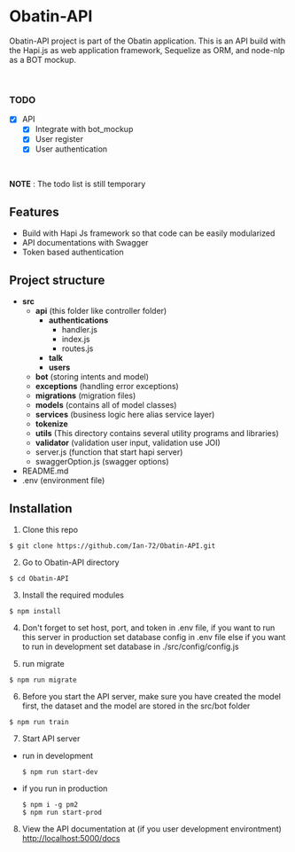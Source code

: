 # Obatin-API
Obatin-API project is part of the Obatin application. This is an API build with the Hapi.js as web application framework, Sequelize as ORM, and node-nlp as a BOT mockup.

&nbsp;

### TODO
- [x] API
  - [x] Integrate with bot_mockup
  - [x] User register
  - [x] User authentication

&nbsp;

**NOTE** : The todo list is still temporary


## Features
* Build with Hapi Js framework so that code can be easily modularized
* API documentations with Swagger
* Token based authentication

## Project structure 
* **src**
  * **api** (this folder like controller folder)
    * **authentications**
      * handler.js
      * index.js
      * routes.js
    * **talk**
    * **users**
  * **bot** (storing intents and model)
  * **exceptions** (handling error 
  exceptions)
  * **migrations** (migration files)
  * **models** (contains all of model classes)
  * **services** (business logic here alias service layer)
  * **tokenize** 
  * **utils** (This directory contains several utility programs and libraries)
  * **validator** (validation user input, validation use JOI)
  * server.js (function that start hapi server)
  * swaggerOption.js (swagger options)
* README.md
* .env (environment file)

## Installation
1) Clone this repo
```
$ git clone https://github.com/Ian-72/Obatin-API.git
```

2) Go to Obatin-API directory
```
$ cd Obatin-API
```

3) Install the required modules
```
$ npm install
```

4) Don't forget to set host, port, and token in .env file, if you want to run this server in production set database config in .env file else if you want to run in development set database in ./src/config/config.js

5) run migrate
```
$ npm run migrate
```

6) Before you start the API server, make sure you have created the model first, the dataset and the model are stored in the src/bot folder
```
$ npm run train
```

7) Start API server
  * run in development
    ```
    $ npm run start-dev
    ```
  * if you run in production
    ```
    $ npm i -g pm2
    $ npm run start-prod
    ```

8) View the API documentation at (if you user development environtment)
[http://localhost:5000/docs](http://localhost:5000/docs)